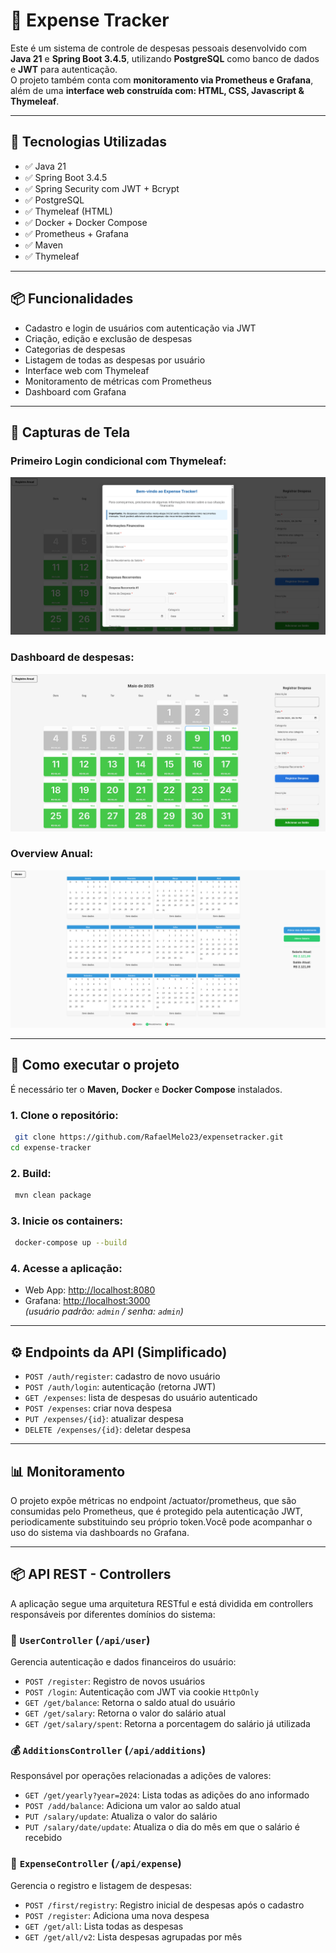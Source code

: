 
# 💸 Expense Tracker

Este é um sistema de controle de despesas pessoais desenvolvido com **Java 21** e **Spring Boot 3.4.5**, utilizando **PostgreSQL** como banco de dados e **JWT** para autenticação.  
O projeto também conta com **monitoramento via Prometheus e Grafana**, além de uma **interface web construída com: HTML, CSS, Javascript & Thymeleaf**.

---

## 🔧 Tecnologias Utilizadas

- ✅ Java 21
- ✅ Spring Boot 3.4.5
- ✅ Spring Security com JWT + Bcrypt
- ✅ PostgreSQL
- ✅ Thymeleaf (HTML)
- ✅ Docker + Docker Compose
- ✅ Prometheus + Grafana
- ✅ Maven
- ✅ Thymeleaf

---

## 📦 Funcionalidades

- Cadastro e login de usuários com autenticação via JWT
- Criação, edição e exclusão de despesas
- Categorias de despesas
- Listagem de todas as despesas por usuário
- Interface web com Thymeleaf
- Monitoramento de métricas com Prometheus
- Dashboard com Grafana

---
## 📸 Capturas de Tela

### Primeiro Login condicional com Thymeleaf:
![Dashboard de Despesas](./screenshots/first-login.png)

### Dashboard de despesas:
![Dashboard de Despesas](./screenshots/main-page.png)

### Overview Anual:
![Dashboard de Despesas](./screenshots/calendar.png)

---


## 🚀 Como executar o projeto

É necessário ter o **Maven,** **Docker** e **Docker Compose** instalados.

### 1. Clone o repositório:

```bash
 git clone https://github.com/RafaelMelo23/expensetracker.git
cd expense-tracker
```

### 2. Build:

```bash
 mvn clean package
```

### 3. Inicie os containers:

```bash
 docker-compose up --build
```

### 4. Acesse a aplicação:

- Web App: [http://localhost:8080](http://localhost:8080)
- Grafana: [http://localhost:3000](http://localhost:3000)  
  *(usuário padrão: `admin` / senha: `admin`)*

---

## ⚙️ Endpoints da API (Simplificado)

- `POST /auth/register`: cadastro de novo usuário
- `POST /auth/login`: autenticação (retorna JWT)
- `GET /expenses`: lista de despesas do usuário autenticado
- `POST /expenses`: criar nova despesa
- `PUT /expenses/{id}`: atualizar despesa
- `DELETE /expenses/{id}`: deletar despesa

---

## 📊 Monitoramento

O projeto expõe métricas no endpoint /actuator/prometheus, que são consumidas pelo Prometheus, que é protegido pela autenticação JWT, periodicamente substituindo seu próprio token.Você pode acompanhar o uso do sistema via dashboards no Grafana.

---

## 📦 API REST - Controllers

A aplicação segue uma arquitetura RESTful e está dividida em controllers responsáveis por diferentes domínios do sistema:

### 🔐 `UserController` (`/api/user`)
Gerencia autenticação e dados financeiros do usuário:

- `POST /register`: Registro de novos usuários
- `POST /login`: Autenticação com JWT via cookie `HttpOnly`
- `GET /get/balance`: Retorna o saldo atual do usuário
- `GET /get/salary`: Retorna o valor do salário atual
- `GET /get/salary/spent`: Retorna a porcentagem do salário já utilizada

### 💰 `AdditionsController` (`/api/additions`)
Responsável por operações relacionadas a adições de valores:

- `GET /get/yearly?year=2024`: Lista todas as adições do ano informado
- `POST /add/balance`: Adiciona um valor ao saldo atual
- `PUT /salary/update`: Atualiza o valor do salário
- `PUT /salary/date/update`: Atualiza o dia do mês em que o salário é recebido

### 🧾 `ExpenseController` (`/api/expense`)
Gerencia o registro e listagem de despesas:

- `POST /first/registry`: Registro inicial de despesas após o cadastro
- `POST /register`: Adiciona uma nova despesa
- `GET /get/all`: Lista todas as despesas
- `GET /get/all/v2`: Lista despesas agrupadas por mês  